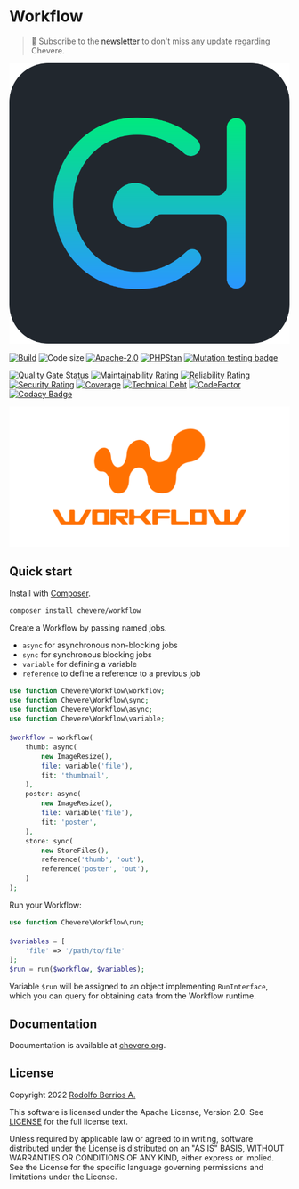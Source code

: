 # Workflow

> 🔔 Subscribe to the [newsletter](https://chv.to/chevere-newsletter) to don't miss any update regarding Chevere.

![Chevere](chevere.svg)

[![Build](https://img.shields.io/github/actions/workflow/status/chevere/workflow/test.yml?branch=0.8&style=flat-square)](https://github.com/chevere/workflow/actions)
![Code size](https://img.shields.io/github/languages/code-size/chevere/workflow?style=flat-square)
[![Apache-2.0](https://img.shields.io/github/license/chevere/workflow?style=flat-square)](LICENSE)
[![PHPStan](https://img.shields.io/badge/PHPStan-level%209-blueviolet?style=flat-square)](https://phpstan.org/)
[![Mutation testing badge](https://img.shields.io/endpoint?style=flat-square&url=https%3A%2F%2Fbadge-api.stryker-mutator.io%2Fgithub.com%2Fchevere%2Fworkflow%2F0.8)](https://dashboard.stryker-mutator.io/reports/github.com/chevere/workflow/0.8)

[![Quality Gate Status](https://sonarcloud.io/api/project_badges/measure?project=chevere_workflow&metric=alert_status)](https://sonarcloud.io/dashboard?id=chevere_workflow)
[![Maintainability Rating](https://sonarcloud.io/api/project_badges/measure?project=chevere_workflow&metric=sqale_rating)](https://sonarcloud.io/dashboard?id=chevere_workflow)
[![Reliability Rating](https://sonarcloud.io/api/project_badges/measure?project=chevere_workflow&metric=reliability_rating)](https://sonarcloud.io/dashboard?id=chevere_workflow)
[![Security Rating](https://sonarcloud.io/api/project_badges/measure?project=chevere_workflow&metric=security_rating)](https://sonarcloud.io/dashboard?id=chevere_workflow)
[![Coverage](https://sonarcloud.io/api/project_badges/measure?project=chevere_workflow&metric=coverage)](https://sonarcloud.io/dashboard?id=chevere_workflow)
[![Technical Debt](https://sonarcloud.io/api/project_badges/measure?project=chevere_workflow&metric=sqale_index)](https://sonarcloud.io/dashboard?id=chevere_workflow)
[![CodeFactor](https://www.codefactor.io/repository/github/chevere/workflow/badge)](https://www.codefactor.io/repository/github/chevere/workflow)
[![Codacy Badge](https://app.codacy.com/project/badge/Grade/9e33004e8791436f9e7e39093f3fd5e4)](https://www.codacy.com/gh/chevere/workflow/dashboard)

![Workflow](.github/banner/workflow-logo.svg)

## Quick start

Install with [Composer](https://getcomposer.org).

```sh
composer install chevere/workflow
```

Create a Workflow by passing named jobs.

* `async` for asynchronous non-blocking jobs
* `sync` for synchronous blocking jobs
* `variable` for defining a variable
* `reference` to define a reference to a previous job

```php
use function Chevere\Workflow\workflow;
use function Chevere\Workflow\sync;
use function Chevere\Workflow\async;
use function Chevere\Workflow\variable;

$workflow = workflow(
    thumb: async(
        new ImageResize(),
        file: variable('file'),
        fit: 'thumbnail',
    ),
    poster: async(
        new ImageResize(),
        file: variable('file'),
        fit: 'poster',
    ),
    store: sync(
        new StoreFiles(),
        reference('thumb', 'out'),
        reference('poster', 'out'),
    )
);
```

Run your Workflow:

```php
use function Chevere\Workflow\run;

$variables = [
    'file' => '/path/to/file'
];
$run = run($workflow, $variables);
```

Variable `$run` will be assigned to an object implementing `RunInterface`, which you can query for obtaining data from the Workflow runtime.

## Documentation

Documentation is available at [chevere.org](https://chevere.org/packages/workflow).

## License

Copyright 2022 [Rodolfo Berrios A.](https://rodolfoberrios.com/)

This software is licensed under the Apache License, Version 2.0. See [LICENSE](LICENSE) for the full license text.

Unless required by applicable law or agreed to in writing, software distributed under the License is distributed on an "AS IS" BASIS, WITHOUT WARRANTIES OR CONDITIONS OF ANY KIND, either express or implied. See the License for the specific language governing permissions and limitations under the License.
